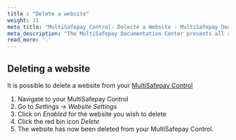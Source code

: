 ```yaml
---
title : "Delete a website"
weight: 31
meta_title: "MultiSafepay Control- Delecte a Website - MultiSafepay Docs"
meta_description: "The MultiSafepay Documentation Center presents all relevant information about our Plugins and API. You can also find support pages for payment methods, tools and general questions as well as the contact details of our Support and Integration Teams."
read_more: '.'
---
```


## Deleting a website

It is possible to delete a website from your [MultiSafepay Control](https://merchant.multisafepay.com)

1. Navigate to your MultiSafepay Control
2. Go to _Settings_ → _Website Settings_
3. Click on _Enabled_ for the website you wish to delete
4. Click the red bin icon _Delete_
5. The website has now been deleted from your MultiSafepay Control.

